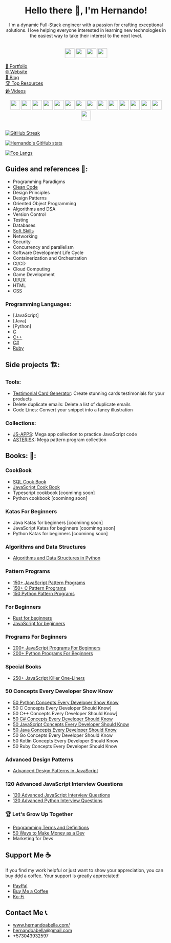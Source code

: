 <div align="center"><h1>Hello there 👋, I'm Hernando!</h1></div>
<div align="center">I'm a dynamic Full-Stack engineer with a passion for crafting exceptional solutions. I love helping everyone interested in learning new technologies in the easiest way to take their interest to the next level.</div>
<br/>
<p align="center" width="100%">
  <a href="https://www.x.com/hernandoabella"><img src="https://cdn2.iconfinder.com/data/icons/threads-by-instagram/24/x-logo-twitter-new-brand-contained-64.png" width="30px"/></a>
  <a href="https://www.instagram.com/hernandoabella"><img src="https://cdn2.iconfinder.com/data/icons/social-media-2285/512/1_Instagram_colored_svg_1-64.png" width="30px"/></a>
  <a href="https://www.tiktok.com/@hernandoabella"><img src="https://cdn0.iconfinder.com/data/icons/logos-brands-7/512/TikTok_logo_original0-64.png" width="30px"/></a>
  <a href="https://www.youtube.com/c/hernandoabella"><img src="https://cdn4.iconfinder.com/data/icons/logos-and-brands/512/395_Youtube_logo-64.png" width="30px"/></a>
</p>

[🤵 Portfolio](https://portfolio-hernandoabella.vercel.app/) <br/>
[🌐 Website](https://www.hernandoabella.com) <br/>
[📝 Blog](https://medium.com/@hernandoabella) <br/>
[🏆 Top Resources](https://hernandoabella.com/resources/) <br/>
[📹 Videos](https://youtube.com/c/hernandoabella)

<div align="center">
  <span><img src="https://cdn.jsdelivr.net/gh/devicons/devicon/icons/html5/html5-original.svg" width="30px"/></span>
  <span><img src="https://cdn.jsdelivr.net/gh/devicons/devicon/icons/css3/css3-original.svg" width="30px"/></span>
  <span><img src="https://cdn.jsdelivr.net/gh/devicons/devicon/icons/javascript/javascript-original.svg" width="30px"/></span>
  <span><img src="https://cdn.jsdelivr.net/gh/devicons/devicon@latest/icons/tailwindcss/tailwindcss-original.svg" width="30px"/></span> 
  <span><img src="https://cdn.jsdelivr.net/gh/devicons/devicon/icons/typescript/typescript-original.svg" width="30px"/></span>
  <span><img src="https://cdn.jsdelivr.net/gh/devicons/devicon/icons/react/react-original.svg" width="30px"/></span>
  <span><img src="https://cdn.jsdelivr.net/gh/devicons/devicon/icons/express/express-original.svg" width="30px"/></span>
  <span><img src="https://cdn.jsdelivr.net/gh/devicons/devicon/icons/nodejs/nodejs-original-wordmark.svg" width="30px"/></span>
  <span><img src="https://cdn.jsdelivr.net/gh/devicons/devicon/icons/nextjs/nextjs-original.svg" width="30px"/></span>
  <span><img src="https://cdn.jsdelivr.net/gh/devicons/devicon/icons/vscode/vscode-original.svg" width="30px"/></span>
  <span><img src="https://cdn.jsdelivr.net/gh/devicons/devicon/icons/bash/bash-original.svg" width="30px"/></span>
  <span><img src="https://cdn.jsdelivr.net/gh/devicons/devicon/icons/git/git-original.svg" width="30px"/></span>
  <span><img src="https://cdn.jsdelivr.net/gh/devicons/devicon/icons/github/github-original.svg" width="30px"/></span>
  <span><img src="https://cdn.jsdelivr.net/gh/devicons/devicon/icons/canva/canva-original.svg" width="30px"/></span>
  <span><img src="https://cdn.jsdelivr.net/gh/devicons/devicon/icons/figma/figma-original.svg" width="30px"/></span>
</div>

<br/>


[![GitHub Streak](https://streak-stats.demolab.com?user=hernandoabella)](https://git.io/streak-stats)

[![Hernando's GitHub stats](https://github-readme-stats.vercel.app/api?username=hernandoabella)](https://github.com/hernandoabella/github-readme-stats)

[![Top Langs](https://github-readme-stats.vercel.app/api/top-langs/?username=hernandoabella)](https://github.com/hernandoabella/github-readme-stats)

## Guides and references 📙:
- Programming Paradigms
- [Clean Code](https://github.com/hernandoabella/clean-code)
- Design Principles
- Design Patterns
- Oriented Object Programming
- Algorithms and DSA
- Version Control
- Testing
- Databases
- [Soft Skills](https://github.com/hernandoabella/soft-skills)
- Networking
- Security
- Concurrency and parallelism
- Software Development Life Cycle
- Containerization and Orchestration
- CI/CD
- Cloud Computing
- Game Development
- UI/UX
- HTML
- CSS
### Programming Languages:
- [JavaScript]
- [Java]
- [Python]
- [C](https://github.com/hernandoabella/c)
- [C++](https://github.com/hernandoabella/cpp)
- [C#](https://github.com/hernandoabella/c-sharp)
- [Ruby](https://github.com/hernandoabella/ruby)

## Side projects 🏗️:
### Tools:
- [Testimonial Card Generator](https://github.com/hernandoabella/testimonial-card-generator): Create stunning cards testimonials for your products
- Delete duplicate emails: Delete a list of duplicate emails
- Code Lines: Convert your snippet into a fancy illustration
### Collections:
- [JS-APPS](https://github.com/hernandoabella/js-apps): Mega app collection to practice JavaScript code
- [ASTERISK](https://github.com/hernandoabella/asterisk): Mega pattern program collection

## Books: 🏪:
### CookBook
- [SQL Cook Book](https://www.amazon.com/-/es/Hernando-Abella/dp/B0CWVK8B9R)
- [JavaScript Cook Book](https://www.amazon.com/Hernando-Abella/dp/B0CPDSXDGL)
- Typescript cookbook [coominng soon]
- Python cookbook [coominng soon]
### Katas For Beginners 
- Java Katas for beginners [coominng soon]
- JavaScript Katas for beginners [coominng soon]
- Python Katas for beginners [coominng soon]
### Algorithms and Data Structures
- [Algorithms and Data Structures in Python](https://www.amazon.com/-/es/Hernando-Abella/dp/B0CW65JBLW)
### Pattern Programs
- [150+ JavaScript Pattern Programs](https://www.amazon.com/150-JavaScript-Pattern-Programs-creativity/dp/B0CV1GBW28)
- [150+ C Pattern Programs](https://www.amazon.com/150-Pattern-Programs-creativity-statements/dp/B0CTZW4Y9V)
- [150 Python Pattern Programs](https://www.amazon.com/Hernando-Abella-ebook/dp/B0CVNG3PRV) 
### For Beginners
- [Rust for beginners](https://www.amazon.com/Rust-Beginners-Lets-Learn-together/dp/B0CT3NP1JB)
- [JavaScript for beginners](https://www.amazon.com/JavaScript-Beginners-Hernando-Abella/dp/B0CRHYGXNC)
### Programs For Beginners
- [200+ JavaScript Programs For Beginners](https://www.amazon.com/JavaScript-Programs-Beginners-Hernando-Abella/dp/B0CQ5KVQGH)
- [200+ Python Programs For Beginners](https://www.amazon.com/-/es/Hernando-Abella/dp/B0CVLQTKHG)
### Special Books 
- [250+ JavaScript Killer One-Liners](https://www.amazon.com/Hernando-Abella/dp/B0CN58RHGF)
### 50 Concepts Every Developer Show Know
- [50 Python Concepts Every Developer Show Know](https://www.amazon.com/-/es/Hernando-Abella-ebook/dp/B0CW9LWMTB)
- 50 C Concepts Every Developer Should Know]
- 50 C++ Concepts Every Developer Should Know]
- [50 C# Concepts Every Developer Should Know](https://www.amazon.com/dp/B0CVFYGK2B)
- [50 JavaScript Concepts Every Developer Should Know](https://www.amazon.com/Hernando-Abella-ebook/dp/B0CNC4WZT6)
- [50 Java Concepts Every Developer Should Know](https://www.amazon.com/Java-Concepts-Every-Developer-Should-ebook/dp/B0CPPZ1BVM)
- 50 Go Concepts Every Developer Should Know
- 50 Kotlin Concepts Every Developer Should Know
- 50 Ruby Concepts Every Developer Should Know
### Advanced Design Patterns
- [Advanced Design Patterns in JavaScript](https://www.amazon.com/Design-Patterns-JavaScript-Optimizing-applications/dp/B0CNWGV8W5)
### 120 Advanced JavaScript Interview Questions
- [120 Advanced JavaScript Interview Questions](https://www.amazon.com/120-Advanced-JavaScript-Interview-Questions/dp/B0CL9ZKTLV)
- [120 Advanced Python Interview Questions](https://www.amazon.com/dp/B0CLM68FNR)
### 🏆 Let's Grow Up Together
- [Programming Terms and Definitions](https://www.amazon.com/-/es/Hernando-Abella-ebook/dp/B0CN2R71Y7)
- [50 Ways to Make Money as a Dev](https://www.amazon.com/Ways-Make-Money-Dev-developer/dp/B0CXM1JDKL)
- Marketing for Devs

## Support Me ☕
If you find my work helpful or just want to show your appreciation, you can buy dḍḍ a coffee. Your support is greatly appreciated!
- [PayPal](https://paypal.me/haoficial)
- [Buy Me a Coffee](https://www.buymeacoffee.com/hernandoabella)
- [Ko-Fi](https://ko-fi.com/hernandoabella)

## Contact Me 📞
- www.hernandoabella.com/
- hernandoabella@gmail.com <br/>
- +573043932597

